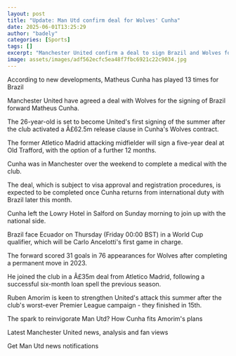 ```yaml
---
layout: post
title: "Update: Man Utd confirm deal for Wolves' Cunha"
date: 2025-06-01T13:25:29
author: "badely"
categories: [Sports]
tags: []
excerpt: "Manchester United confirm a deal to sign Brazil and Wolves forward Matheus Cunha."
image: assets/images/adf562ecfc5ea48f7fbc6921c22c9034.jpg
---
```


According to new developments, Matheus Cunha has played 13 times for Brazil

Manchester United have agreed a deal with Wolves for the signing of Brazil forward Matheus Cunha. 

The 26-year-old is set to become United's first signing of the summer after the club activated a Â£62.5m release clause in Cunha's Wolves contract.

The former Atletico Madrid attacking midfielder will sign a five-year deal at Old Trafford, with the option of a further 12 months.

Cunha was in Manchester over the weekend to complete a medical with the club.

The deal, which is subject to visa approval and registration procedures, is expected to be completed once Cunha returns from international duty with Brazil later this month. 

Cunha left the Lowry Hotel in Salford on Sunday morning to join up with the national side.

Brazil face Ecuador on Thursday (Friday 00:00 BST) in a World Cup qualifier, which will be Carlo Ancelotti's first game in charge.

The forward scored 31 goals in 76 appearances for Wolves after completing a permanent move in 2023. 

He joined the club in a Â£35m deal from Atletico Madrid, following a successful six-month loan spell the previous season. 

Ruben Amorim is keen to strengthen United's attack this summer after the club's worst-ever Premier League campaign - they finished in 15th.

The spark to reinvigorate Man Utd? How Cunha fits Amorim's plans

Latest Manchester United news, analysis and fan views

Get Man Utd news notifications

